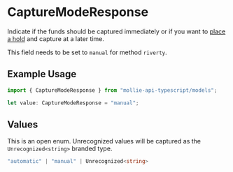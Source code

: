 # CaptureModeResponse

Indicate if the funds should be captured immediately or if you want to [place a hold](https://docs.mollie.com/docs/place-a-hold-for-a-payment#/) 
and capture at a later time.

This field needs to be set to `manual` for method `riverty`.

## Example Usage

```typescript
import { CaptureModeResponse } from "mollie-api-typescript/models";

let value: CaptureModeResponse = "manual";
```

## Values

This is an open enum. Unrecognized values will be captured as the `Unrecognized<string>` branded type.

```typescript
"automatic" | "manual" | Unrecognized<string>
```